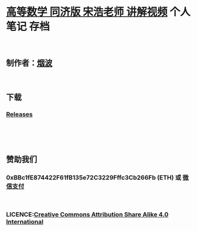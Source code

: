 # [高等数学 同济版 宋浩老师 讲解视频](https://www.bilibili.com/video/BV1Eb411u7Fw/?spm_id_from=333.337.search-card.all.click) 个人笔记 存档

<br>

## 制作者：[烟波](https://github.com/yanboishere)

<br>

## 下载
### [Releases](https://github.com/yanboishere/SongHao-Online-Course-of-Advanced-Mathematics-Notes/releases)

<br>
<br>
<br>


## 赞助我们
### 0xBBc1fE874422F61fB135e72C3229Fffc3Cb266Fb (ETH) 或 [微信支付](https://yanbo.tech/post/support/)

<br>

### LICENCE:[Creative Commons Attribution Share Alike 4.0 International](https://creativecommons.org/licenses/by-sa/4.0/deed.zh)
